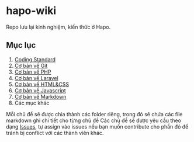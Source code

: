 # hapo-wiki

Repo lưu lại kinh nghiệm, kiến thức ở Hapo. 

## Mục lục
1. [Coding Standard](coding-standard.md) 
2. [Cơ bản về Git](git.md)
3. [Cơ bản về PHP](php.md)
4. [Cơ bản về Laravel](laravel.md) 
5. [Cơ bản về HTML&CSS](css.md)
6. [Cơ bản về Javascript](javascript.md) 
7. [Cơ bản về Markdown](./markdown/markdown.md) 
8. Các mục khác

Mỗi chủ đề sẽ được chia thành các folder riêng, trong đó sẽ chứa các file markdown ghi chi tiết cho từng chủ đề
Các chủ đề sẽ được yêu cầu theo dạng [Issues](https://github.com/haposoft/wiki/issues), tự assign vào issues nếu bạn muốn contribute cho phần đó để tránh bị conflict với các thành viên khác. 
